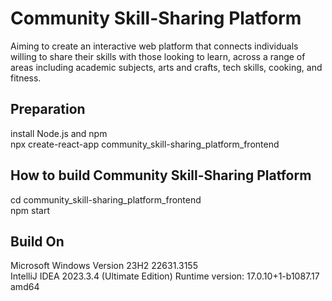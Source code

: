 # Community Skill-Sharing Platform 
Aiming to create an interactive web platform that connects individuals willing to share their skills with those looking to learn, across a range of areas including academic subjects, arts and crafts, tech skills, cooking, and fitness.

## Preparation
install Node.js and npm<br/>
npx create-react-app community_skill-sharing_platform_frontend

## How to build Community Skill-Sharing Platform
cd community_skill-sharing_platform_frontend<br/>
npm start

## Build On
Microsoft Windows Version 23H2 22631.3155<br/>
IntelliJ IDEA 2023.3.4 (Ultimate Edition) Runtime version: 17.0.10+1-b1087.17 amd64
